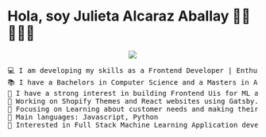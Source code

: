 # Hola, soy Julieta Alcaraz Aballay 👋🏾 👩🏾‍💻
<p align="center">
		<img src="https://jul1.my.canva.site/colorful-pastel-modern-personal-linkedin-banner">
</p>
<pre>
💻 I am developing my skills as a Frontend Developer | Enthuastic about new technologies
📚 I have a Bachelors in Computer Science and a Masters in Artificial Intelligence & Deep Learning
📝 I have a strong interest in building Frontend Uis for ML applications
🔭 Working on Shopify Themes and React websites using Gatsby.js
🌱 Focusing on Learning about customer needs and making their lives easier
🌟 Main languages: Javascript, Python
🚩 Interested in Full Stack Machine Learning Application development
</pre>
